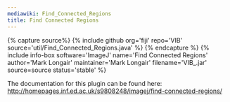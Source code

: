 ```yaml
---
mediawiki: Find_Connected_Regions
title: Find Connected Regions
---
```



{% capture source%}
{% include github org='fiji' repo='VIB' source='util/Find\_Connected\_Regions.java' %}
{% endcapture %}
{% include info-box software='ImageJ' name='Find Connected Regions' author='Mark Longair' maintainer='Mark Longair' filename='VIB\_.jar' source=source status='stable' %}

The documentation for this plugin can be found here: http://homepages.inf.ed.ac.uk/s9808248/imagej/find-connected-regions/
